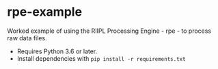 # rpe-example

Worked example of using the RIIPL Processing Engine - rpe - to
process raw data files.

* Requires Python 3.6 or later.
* Install dependencies with `pip install -r requirements.txt`
